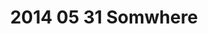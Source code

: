 ---
layout: blog
title: 2014 05 31 Somwhere
category: blog
lat: 47.08637
lng: -121.58381
altitude: 635.75
image: https://s3-us-west-2.amazonaws.com/worldcup14/2014-05-31 11:52:50 PDT.jpg
observation: 20140531115250PDT
---